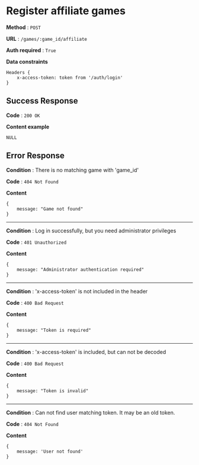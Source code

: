 # Register affiliate games

**Method** : `POST`

**URL** : `/games/:game_id/affiliate`

**Auth required** : `True`

**Data constraints** 
```
Headers {
    x-access-token: token from '/auth/login'
}
```

## Success Response

**Code** : `200 OK`

**Content example**
```
NULL
```

## Error Response

**Condition** : There is no matching game with 'game_id'

**Code** : `404 Not Found`

**Content**

```
{
    message: "Game not found"
}
```

***

**Condition** : Log in successfully, but you need administrator privileges

**Code** : `401 Unauthorized`

**Content**
```
{
    message: "Administrator authentication required"
}
```

***

**Condition** : 'x-access-token' is not included in the header

**Code** : `400 Bad Request`

**Content**
```
{
    message: "Token is required"
}
```

***

**Condition** : 'x-access-token' is included, but can not be decoded

**Code** : `400 Bad Request`

**Content**
```
{
    message: "Token is invalid"
}
```

***

**Condition** : Can not find user matching token. It may be an old token.

**Code** : `404 Not Found`

**Content**
```
{
    message: 'User not found'
}
```
